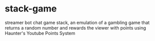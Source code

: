# stack-game
streamer bot chat game stack, an emulation of a gambling game that returns a random number and rewards the viewer with points using Haunter's Youtube Points System
